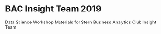 # BAC Insight Team 2019
Data Science Workshop Materials for Stern Business Analytics Club Insight Team
